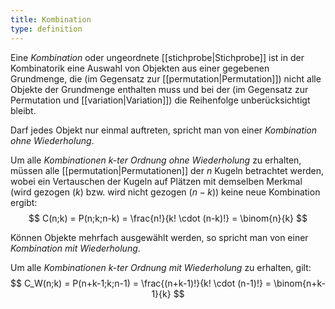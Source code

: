 ```yaml
---
title: Kombination
type: definition
---
```


Eine *Kombination* oder ungeordnete [[stichprobe|Stichprobe]] ist in der Kombinatorik eine Auswahl von Objekten aus einer gegebenen Grundmenge, die (im Gegensatz zur [[permutation|Permutation]]) nicht alle Objekte der Grundmenge enthalten muss und bei der (im Gegensatz zur Permutation und [[variation|Variation]]) die Reihenfolge unberücksichtigt bleibt.

Darf jedes Objekt nur einmal auftreten, spricht man von einer *Kombination ohne Wiederholung*.

Um alle *Kombinationen $k$-ter Ordnung ohne Wiederholung* zu erhalten, müssen alle [[permutation|Permutationen]] der $n$ Kugeln betrachtet werden, wobei ein Vertauschen der Kugeln auf Plätzen mit demselben Merkmal (wird gezogen ($k$) bzw. wird nicht gezogen ($n-k$)) keine neue Kombination ergibt:
$$
    C(n;k) = P(n;k;n-k) = \frac{n!}{k! \cdot (n-k)!} = \binom{n}{k}
$$

Können Objekte mehrfach ausgewählt werden, so spricht man von einer *Kombination mit Wiederholung*.

Um alle *Kombinationen $k$-ter Ordnung mit Wiederholung* zu erhalten, gilt:
$$
    C_W(n;k) = P(n+k-1;k;n-1) = \frac{(n+k-1)!}{k! \cdot (n-1)!} = \binom{n+k-1}{k}
$$

